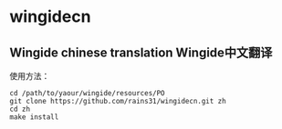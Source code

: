 wingidecn
=========

Wingide chinese translation Wingide中文翻译
-------------------------------------------
使用方法：

```
cd /path/to/yaour/wingide/resources/PO
git clone https://github.com/rains31/wingidecn.git zh
cd zh
make install
```
